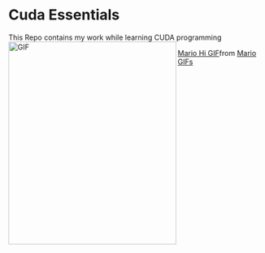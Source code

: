 # Cuda Essentials
This Repo contains my work while learning CUDA programming
<img align="left" alt="GIF" src="https://tenor.com/view/mario-hi-hello-wave-greet-gif-15760285" width="330" height="400" />
<div class="tenor-gif-embed" data-postid="15760285" data-share-method="host" data-aspect-ratio="1.10345" data-width="100%"><a href="https://tenor.com/view/mario-hi-hello-wave-greet-gif-15760285">Mario Hi GIF</a>from <a href="https://tenor.com/search/mario-gifs">Mario GIFs</a></div> <script type="text/javascript" async src="https://tenor.com/embed.js"></script>
